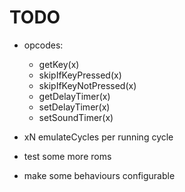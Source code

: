 # TODO
- opcodes:
    - getKey(x)
    - skipIfKeyPressed(x)
    - skipIfKeyNotPressed(x)
    - getDelayTimer(x)
    - setDelayTimer(x)
    - setSoundTimer(x)

- xN emulateCycles per running cycle

- test some more roms

+ make some behaviours configurable
